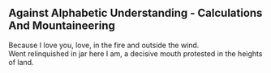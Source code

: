 Against Alphabetic Understanding - Calculations And Mountaineering
------------------------------------------------------------------
Because I love you, love, in the fire and outside the wind.  
Went relinquished in jar here I am, a decisive mouth protested in the heights of land.  

